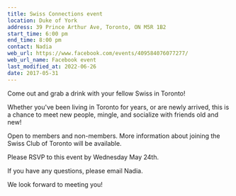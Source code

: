 ```yaml
---
title: Swiss Connections event
location: Duke of York
address: 39 Prince Arthur Ave, Toronto, ON M5R 1B2
start_time: 6:00 pm
end_time: 8:00 pm
contact: Nadia
web_url: https://www.facebook.com/events/409584076077277/
web_url_name: Facebook event
last_modified_at: 2022-06-26
date: 2017-05-31
---
```


Come out and grab a drink with your fellow Swiss in Toronto!

Whether you've been living in Toronto for years, or are newly arrived, this is
a chance to meet new people, mingle, and socialize with friends old and new!

Open to members and non-members. More information about joining the Swiss Club
of Toronto will be available.

Please RSVP to this event by Wednesday May 24th.

If you have any questions, please email Nadia.

We look forward to meeting you!
